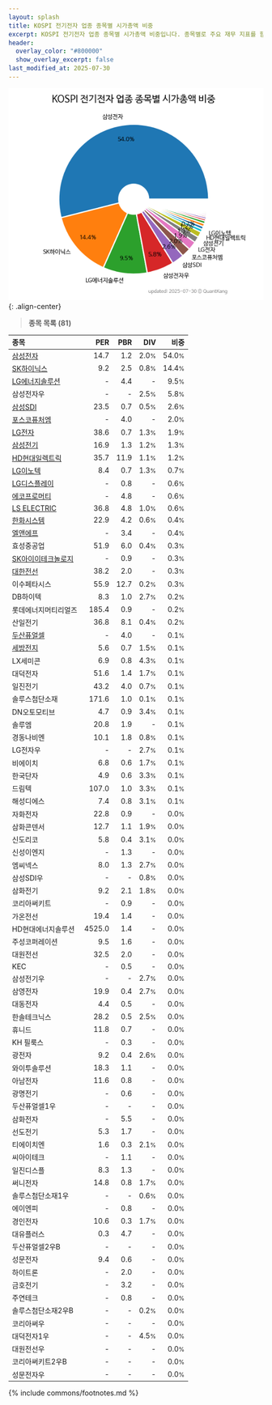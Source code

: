 ```yaml
---
layout: splash
title: KOSPI 전기전자 업종 종목별 시가총액 비중
excerpt: KOSPI 전기전자 업종 종목별 시가총액 비중입니다. 종목별로 주요 재무 지표를 함께 표시합니다.
header:
  overlay_color: "#800000"
  show_overlay_excerpt: false
last_modified_at: 2025-07-30
---
```



![KOSPI 전기전자 업종 종목별 시가총액 비중](/stats/sector/images/kospi_업종_전기전자_종목.png){: .align-center}


> **종목 목록 (81)**<a id="list"></a>

| **종목** | **PER** | **PBR** | **DIV** | **비중** |
| :------- | ------: | ------: | ------: | -------: |
| [삼성전자](/005930/) | 14.7 | 1.2 | 2.0<small>%</small> | 54.0<small>%</small> |
| [SK하이닉스](/000660/) | 9.2 | 2.5 | 0.8<small>%</small> | 14.4<small>%</small> |
| [LG에너지솔루션](/373220/) | - | 4.4 | - | 9.5<small>%</small> |
| 삼성전자우 | - | - | 2.5<small>%</small> | 5.8<small>%</small> |
| [삼성SDI](/006400/) | 23.5 | 0.7 | 0.5<small>%</small> | 2.6<small>%</small> |
| [포스코퓨처엠](/003670/) | - | 4.0 | - | 2.0<small>%</small> |
| [LG전자](/066570/) | 38.6 | 0.7 | 1.3<small>%</small> | 1.9<small>%</small> |
| [삼성전기](/009150/) | 16.9 | 1.3 | 1.2<small>%</small> | 1.3<small>%</small> |
| [HD현대일렉트릭](/267260/) | 35.7 | 11.9 | 1.1<small>%</small> | 1.2<small>%</small> |
| [LG이노텍](/011070/) | 8.4 | 0.7 | 1.3<small>%</small> | 0.7<small>%</small> |
| [LG디스플레이](/034220/) | - | 0.8 | - | 0.6<small>%</small> |
| [에코프로머티](/450080/) | - | 4.8 | - | 0.6<small>%</small> |
| [LS ELECTRIC](/010120/) | 36.8 | 4.8 | 1.0<small>%</small> | 0.6<small>%</small> |
| [한화시스템](/272210/) | 22.9 | 4.2 | 0.6<small>%</small> | 0.4<small>%</small> |
| [엘앤에프](/066970/) | - | 3.4 | - | 0.4<small>%</small> |
| 효성중공업 | 51.9 | 6.0 | 0.4<small>%</small> | 0.3<small>%</small> |
| [SK아이이테크놀로지](/361610/) | - | 0.9 | - | 0.3<small>%</small> |
| [대한전선](/001440/) | 38.2 | 2.0 | - | 0.3<small>%</small> |
| 이수페타시스 | 55.9 | 12.7 | 0.2<small>%</small> | 0.3<small>%</small> |
| DB하이텍 | 8.3 | 1.0 | 2.7<small>%</small> | 0.2<small>%</small> |
| 롯데에너지머티리얼즈 | 185.4 | 0.9 | - | 0.2<small>%</small> |
| 산일전기 | 36.8 | 8.1 | 0.4<small>%</small> | 0.2<small>%</small> |
| [두산퓨얼셀](/336260/) | - | 4.0 | - | 0.1<small>%</small> |
| [세방전지](/004490/) | 5.6 | 0.7 | 1.5<small>%</small> | 0.1<small>%</small> |
| LX세미콘 | 6.9 | 0.8 | 4.3<small>%</small> | 0.1<small>%</small> |
| 대덕전자 | 51.6 | 1.4 | 1.7<small>%</small> | 0.1<small>%</small> |
| 일진전기 | 43.2 | 4.0 | 0.7<small>%</small> | 0.1<small>%</small> |
| 솔루스첨단소재 | 171.6 | 1.0 | 0.1<small>%</small> | 0.1<small>%</small> |
| DN오토모티브 | 4.7 | 0.9 | 3.4<small>%</small> | 0.1<small>%</small> |
| 솔루엠 | 20.8 | 1.9 | - | 0.1<small>%</small> |
| 경동나비엔 | 10.1 | 1.8 | 0.8<small>%</small> | 0.1<small>%</small> |
| LG전자우 | - | - | 2.7<small>%</small> | 0.1<small>%</small> |
| 비에이치 | 6.8 | 0.6 | 1.7<small>%</small> | 0.1<small>%</small> |
| 한국단자 | 4.9 | 0.6 | 3.3<small>%</small> | 0.1<small>%</small> |
| 드림텍 | 107.0 | 1.0 | 3.3<small>%</small> | 0.1<small>%</small> |
| 해성디에스 | 7.4 | 0.8 | 3.1<small>%</small> | 0.1<small>%</small> |
| 자화전자 | 22.8 | 0.9 | - | 0.0<small>%</small> |
| 삼화콘덴서 | 12.7 | 1.1 | 1.9<small>%</small> | 0.0<small>%</small> |
| 신도리코 | 5.8 | 0.4 | 3.1<small>%</small> | 0.0<small>%</small> |
| 신성이엔지 | - | 1.3 | - | 0.0<small>%</small> |
| 엠씨넥스 | 8.0 | 1.3 | 2.7<small>%</small> | 0.0<small>%</small> |
| 삼성SDI우 | - | - | 0.8<small>%</small> | 0.0<small>%</small> |
| 삼화전기 | 9.2 | 2.1 | 1.8<small>%</small> | 0.0<small>%</small> |
| 코리아써키트 | - | 0.9 | - | 0.0<small>%</small> |
| 가온전선 | 19.4 | 1.4 | - | 0.0<small>%</small> |
| HD현대에너지솔루션 | 4525.0 | 1.4 | - | 0.0<small>%</small> |
| 주성코퍼레이션 | 9.5 | 1.6 | - | 0.0<small>%</small> |
| 대원전선 | 32.5 | 2.0 | - | 0.0<small>%</small> |
| KEC | - | 0.5 | - | 0.0<small>%</small> |
| 삼성전기우 | - | - | 2.7<small>%</small> | 0.0<small>%</small> |
| 삼영전자 | 19.9 | 0.4 | 2.7<small>%</small> | 0.0<small>%</small> |
| 대동전자 | 4.4 | 0.5 | - | 0.0<small>%</small> |
| 한솔테크닉스 | 28.2 | 0.5 | 2.5<small>%</small> | 0.0<small>%</small> |
| 휴니드 | 11.8 | 0.7 | - | 0.0<small>%</small> |
| KH 필룩스 | - | 0.3 | - | 0.0<small>%</small> |
| 광전자 | 9.2 | 0.4 | 2.6<small>%</small> | 0.0<small>%</small> |
| 와이투솔루션 | 18.3 | 1.1 | - | 0.0<small>%</small> |
| 아남전자 | 11.6 | 0.8 | - | 0.0<small>%</small> |
| 광명전기 | - | 0.6 | - | 0.0<small>%</small> |
| 두산퓨얼셀1우 | - | - | - | 0.0<small>%</small> |
| 삼화전자 | - | 5.5 | - | 0.0<small>%</small> |
| 선도전기 | 5.3 | 1.7 | - | 0.0<small>%</small> |
| 티에이치엔 | 1.6 | 0.3 | 2.1<small>%</small> | 0.0<small>%</small> |
| 씨아이테크 | - | 1.1 | - | 0.0<small>%</small> |
| 일진디스플 | 8.3 | 1.3 | - | 0.0<small>%</small> |
| 써니전자 | 14.8 | 0.8 | 1.7<small>%</small> | 0.0<small>%</small> |
| 솔루스첨단소재1우 | - | - | 0.6<small>%</small> | 0.0<small>%</small> |
| 에이엔피 | - | 0.8 | - | 0.0<small>%</small> |
| 경인전자 | 10.6 | 0.3 | 1.7<small>%</small> | 0.0<small>%</small> |
| 대유플러스 | 0.3 | 4.7 | - | 0.0<small>%</small> |
| 두산퓨얼셀2우B | - | - | - | 0.0<small>%</small> |
| 성문전자 | 9.4 | 0.6 | - | 0.0<small>%</small> |
| 하이트론 | - | 2.0 | - | 0.0<small>%</small> |
| 금호전기 | - | 3.2 | - | 0.0<small>%</small> |
| 주연테크 | - | 0.8 | - | 0.0<small>%</small> |
| 솔루스첨단소재2우B | - | - | 0.2<small>%</small> | 0.0<small>%</small> |
| 코리아써우 | - | - | - | 0.0<small>%</small> |
| 대덕전자1우 | - | - | 4.5<small>%</small> | 0.0<small>%</small> |
| 대원전선우 | - | - | - | 0.0<small>%</small> |
| 코리아써키트2우B | - | - | - | 0.0<small>%</small> |
| 성문전자우 | - | - | - | 0.0<small>%</small> |

{% include commons/footnotes.md %}